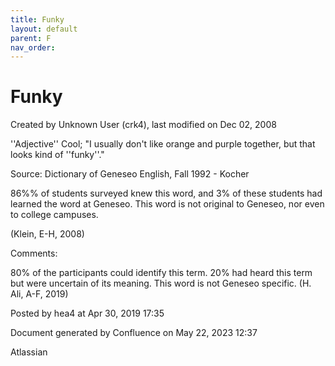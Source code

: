 ```yaml
---
title: Funky
layout: default
parent: F
nav_order:
---
```


# Funky

Created by  Unknown User (crk4), last modified on Dec 02, 2008

''Adjective'' Cool; &quot;I usually don't like orange and purple together, but that looks kind of ''funky''.&quot;

Source: Dictionary of Geneseo English, Fall 1992 - Kocher

86%% of students surveyed knew this word, and 3% of these students had learned the word at Geneseo. This word is not original to Geneseo, nor even to college campuses.

(Klein, E-H, 2008)

Comments:

80% of the participants could identify this term. 20% had heard this term but were uncertain of its meaning. This word is not Geneseo specific. (H. Ali, A-F, 2019)

Posted by hea4 at Apr 30, 2019 17:35

Document generated by Confluence on May 22, 2023 12:37

Atlassian
